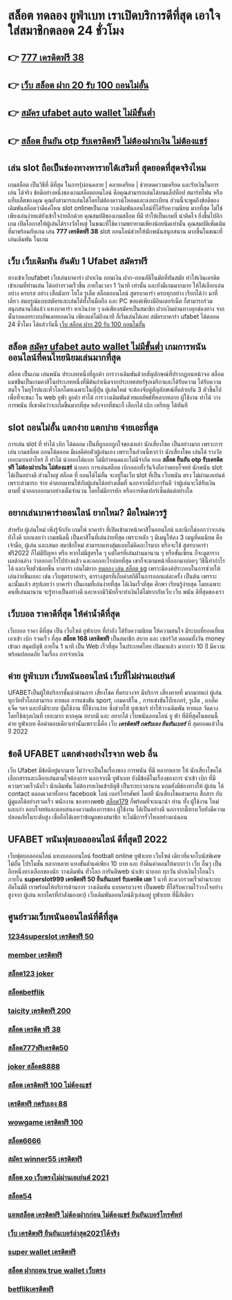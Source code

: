 # สล็อต ทดลอง ยูฟ่าเบท เราเปิดบริการดีที่สุด เอาใจใส่สมาชิกตลอด 24 ชั่วโมง

## 👉 [777 เครดิตฟรี 38](https://www.ufaeat.com/ทางเข้ายูฟ่าเบท-ufabet/)
## 👉 [เว็บ สล็อต ฝาก 20 รับ 100 ถอนไม่อั้น](https://www.ufaeat.com/ทางเข้ายูฟ่าเบท-ufabet/)
## 👉 [สมัคร ufabet auto wallet ไม่มีขั้นต่ำ](https://www.ufaeat.com/regis-ufabet-master-free/)
## 👉 [สล็อต ยืนยัน otp รับเครดิตฟรี ไม่ต้องฝากเงิน ไม่ต้องแชร์](https://www.ufaeat.com/ufabet-master-login/)

## เล่น slot ถือเป็นช่องทางหารายได้เสริมที่ สุดยอดที่สุดจริงไหม

เกมสล็อต เป็นวิธีที่ ดีที่สุด ในการ{ผ่อนคลาย | คลายเครียด | ช่วยลดความเครียด และรับเงินในการเล่น ได้จริง ข้อดีอย่างหนึ่งของเกมสล็อตออนไลน์ คือคุณสามารถเล่นได้บนแล็ปท็อป สมาร์ทโฟน หรือแท็บเล็ตของคุณ คุณยังสามารถเล่นได้โดยไม่ต้องดาวน์โหลดและลงทะเบียน ส่วนนี้จะพูดถึงข้อดีของ เดิมพันสล็อตว่าดีแค่ไหน  slot onlineเป็นเกม  วางเดิมพันออนไลน์ที่ได้รับความนิยม มากที่สุด ไม่ใช่เพียงเล่นง่ายแต่ยังเข้าใจง่ายอีกด้วย คุณสมบัติของเกมสล็อต ที่มี ทำให้เป็นเกมที่ น่าติดใจ ยิ่งขึ้นไปอีกเกม เปิดโอกาสให้ผู้เล่นได้รางวัลใหญ่ ในขณะที่ใช้ความพยายามเพียงน้อยนิดเท่านั้น คุณสมบัติเพิ่มเติมที่มาพร้อมกับเกม เล่น **777 เครดิตฟรี 38** slot ออนไลน์ช่วยให้นักพนันสนุกสนาน มากขึ้นในขณะที่ เล่นเดิมพัน ในเกม


## เว็บ เว็บเดิมพัน  อันดับ 1 Ufabet  สมัครฟรี

 ทางเข้าเว็บufabet  เว็บเล่นบาคาร่า ฝากเงิน ถอนเงิน  ฝาก-ถอนอัติโนมัตที่ทันสมัย ทำให้เงินเครดิต เข้าเกมที่ท่านเล่น ได้อย่างรวดเร็วขึ้น ภายในเวลา  1 วินาที  เท่านั้น และยังมีเกมมากมาย  ให้ได้เลือกเล่นอย่าง ครบรส  อย่าง เสือมังกร ไฮโล รูเล็ต สล็อตออนไลน์ สูตรบาคาร่า ครบทุกอย่าง เรียกได้ว่า มาที่เดียว  สมบรูณ์แบบสมัครและเล่นได้ทั้งในมือถือ และ PC ขอแค่เพียงมีอินเตอร์เน็ต ก็สามารถร่วมสนุกสนานได้แล้ว แทงบาคาร่า  หาเงินง่าย ๆ แค่เพียงสมัครเป็นสมาชิก ฝากเงินผ่านทางทุกช่องทาง จากนั้นรอคอยระบบอัพเดทยอดเงิน เพียงแค่ไม่ถึงนาที ก็เริ่มเล่นได้เลย สมัครบาคาร่า ufabet ได้ตลอด 24 ชั่วโมง ได้แล้ววันนี้ [เว็บ สล็อต ฝาก 20 รับ 100 ถอนไม่อั้น](https://www.ufaeat.com/regis-ufabet-master-free/) 


## สล็อต  [สมัคร ufabet auto wallet ไม่มีขั้นต่ำ](https://www.ufaeat.com/ufabet-master-login/) เกมการพนันออนไลน์ที่คนไทยนิยมเล่นมากที่สุด

สล็อต เป็นเกม  เล่นพนัน ประเภทหนึ่งที่ลูกค้า   การวางเดิมพันด้วยสัญลักษณ์ที่ปรากฏบนหน้าจอ สล็อต แมชชีนเป็นเกมคาสิโนประเภทหนึ่งที่มีต้นกำเนิดจากประเทศสหรัฐอเมริกาและได้รับความ  ได้รับความสนใจ ในยุโรปและทั่วโลกโดยเฉพาะในญี่ปุ่น  ผู้เล่นใหม่ จะต้องจับคู่สัญลักษณ์ที่คล้ายกัน 3 ตัวขึ้นไปเพื่อที่จะชนะ ใน web  ยูฟ่า  ลูกค้า  ทำได้   การวางเดิมพันด้วยผลลัพธ์ที่หลากหลาย  ผู้ใช้งาน ทำได้ วาง  การพนัน ที่เขาคิดว่าจะเกิดขึ้นมากที่สุด หลังจากที่ชนะก็ เลือกได้  เบิก เหรียญ ได้ทันที


##  slot ถอนไม่อั้น แตกง่าย แตกบ่าย จ่ายเอะที่สุด

การเล่น slot ที่ ทำได้  เบิก  ได้ตลอด  เป็นที่ถูกอกถูกใจของเหล่า นักเสี่ยงโชค เป็นอย่างมาก เพราะการเล่น เกมสล็อต  ถอนได้ตลอด  มีผลดีต่อตัวผู้เล่นเอง เพราะในส่วนนี้หากว่า นักเสี่ยงโชค เล่นได้ รางวัล เยอะมากเท่าไหร่ ก็ ทำได้   นำออกได้แบบ ไม่มีกำหนดและไม่มีจำกัด ยอด **สล็อต ยืนยัน otp รับเครดิตฟรี ไม่ต้องฝากเงิน ไม่ต้องแชร์** นำออก การเล่นสล็อต   เบิกออกทั้งวันจึงถือว่าตอบโจทย์ นักพนัน   slot ได้เป็นอย่างดี ส่วนใหญ่ สล็อต ที่ ถอนได้ไม่อั้น จะอยู่ในเว็บ slot ที่เป็น  เว็บพนัน ตรง   ไม่ผ่านเอเย่นต์  เพราะสามารถ จ่าย ค่าตอบแทนให้กับผู้เล่นได้อย่างเต็มที่ นอกจากนี้ยังการันตี  ว่าผู้เล่นจะได้รับเงิน ตามที่ นำออกออกมาอย่างเต็มจำนวน โดยไม่มีการหัก หรือการคิดเปอร์เซ็นต์แต่อย่างใด 


## อยากเล่นบาคาร่าออนไลน์  ยากไหม? มือใหม่ควรรู้

สำหรับ ผู้เล่นใหม่   เพิ่งรู้จักกับ เกมไพ่ บาคาร่า ที่เปิดเข้ามาหน้าคาสิโนออนไลน์ และนึกไม่ออกว่าจะเล่นยังไงดี บอกเลยว่า เกมชนิดนี้ เป็นคาสิโนที่เล่นง่ายที่สุด เพราะหลัก ๆ มีเมนูให้ลง 3 เมนูที่คนนิยม คือ เจ้ามือ, ผู้เล่น และเสมอ  สมาชิกใหม่   สามารถแทงสุ่มแบบไม่คิดอะไรมาก  หรือจะใช้ สูตรบาคาร่าฟรี2022 ก็ไม่มีปัญหา หรือ หากไม่มีสูตรใด ๆ แต่ใครที่เล่นผ่านมานาน ๆ หรือขั้นเซียน ก็จะดูตารางผลด้านล่าง ว่าออกอะไรไปบ้างแล้ว และออกอะไรบ่อยที่สุด เขาก็จะตามหน้าที่ออกมาบ่อยๆ วิธีนี้ทำกำไรได้ และเจ็บตัวน้อยขึ้น บาคาร่า เล่นไม่ยาก [ทดลอง เล่น สล็อต sg](https://www.ufaeat.com/)  เพราะมีองค์ประกอบในการช่วยให้เล่นง่ายขึ้นเยอะ เช่น เว็บสูตรบาคาร่า, ตารางสูตรที่เก็บค่าสถิติในการออกแต่ละครั้ง เป็นต้น เพรราะฉะนั้นแล้ว สรุปเลยว่า บาคาร่า เป็นเกมที่เล่นง่ายที่สุด ได้เงินเร็วที่สุด ศึกษา เรียนรู้ง่ายสุด โดยเฉพาะคนที่เล่นมานาน จะรู้ทางเป็นอย่างดี และหากมีวินัยก็จะทำเงินได้ไม่ยากกับเว็บ  เว็บ พนัน ดีที่สุดของเรา



## เว็บบอล ราคาดีที่สุด ให้ค่าน้ำดีที่สุด

เว็บบอล  ราคา  ดีที่สุด   เป็น   เว็บไซต์ ยูฟ่าเบท  ที่กำลัง  ได้รับความนิยม  ให้ความสนใจ  มีระบบที่ยอดเยี่ยม   เอาเข้า  เบิก  รวดเร็ว  ที่สุด **สล็อต 168 เครดิตฟรี**  เป็นสมาชิก  สบาย และ  เซอร์วิส  ตลอดทั้งวัน   money  เข้ามา   สมุดบัญชี  ภายใน  1 นาที  เป็น  Web   เร็วที่สุด  ในประเทศไทย  เปิดมาแล้ว มากกว่า  10 ปี  มีความพร้อมปลอดภัย ในเรื่อง  การจ่ายเงิน 

## ค่าย ยูฟ่าเบท เว็บพนันออนไลน์   เว็บที่ไม่ผ่านเอเย่นต์ 

UFABETเป็นผู้ให้บริการชั้นนำด้านการ เสี่ยงโชค ที่ครบวงจร มีบริการ เสี่ยงทายที่ มากมายแก่ ผู้เล่น  ทุกวัยทั่วโลกสามารถ   ทายผล การแข่งขัน sport, เกมคาสิโน , การแข่งขันโป๊กเกอร์, รูเล็ต , แบล็คแจ็ค  ฯลฯ และยังมีระบบ  ปุ่มใช้งาน ที่ใช้งานง่าย ซึ่งช่วยให้ ยูสเซอร์   ทำให้วางเดิมพัน ทายผล วัดดวงโดยใช้สกุลเงินที่ เยอะมาก หากคุณ  อยากมี และ  อยากได้   เว็บพนันออนไลน์ ยู ฟ่า ที่ดีที่สุดในตอนนี้ ค่าย  ยูฟ่าเบท  คือคำตอบเดียวเท่านั้นเพราะนี้คือ เว็บ ***เครดิตฟรี กดรับเอง ยืนยันเบอร์*** ที่  สุดยอดแล้วในปี 2022

## ข้อดี UFABET แตกต่างอย่างไรจาก web อื่น

เว็บ Ufabet  มีข้อดีอยู่มากมาย  ไม่ว่าจะเป็นในเรื่องของ การพนัน ที่มี  หลากหลาย  ให้ นักเสี่ยงโชคได้เลือกสรรและเลือกเล่นตามใจต้องการ นอกจากนี้  ยูฟ่าเบท ยังมีข้อดีในเรื่องของการ นำเข้า   เบิก  ที่มีความรวดเร็วฉับไว นักเดิมพัน ไม่ต้องรอเงินเข้าบัญชี  เป็นระยะเวลานาน แถมยังมีช่องทางให้ ผู้เล่น ได้ contact  ตลอดเวลาทั้งทาง facebook ไลน์ เบอร์โทรศัพท์ โดยที่ นักเสี่ยงโชคสามารถ สื่อสาร กับ ผู้ดูแลได้อย่างรวดเร็ว พนักงาน ของทางweb [สล็อต179](https://www.ufaeat.com/register/) ก็พร้อมที่จะแนะนำ ท่าน ทั้ง ผู้ใช้งาน  ใหม่และเก่า ตอบโจทย์และตอบสนองความต้องการของ ผู้ใช้งาน  ได้เป็นอย่างดี นอกจากนี้ทางเว็บยังมีความปลอดภัยในระดับสูง  เชื่อถือได้เลยว่าข้อมูลของสมาชิก  จะไม่มีการรั่วไหลอย่างแน่นอน


## UFABET พนันฟุตบอลออนไลน์    ดีที่สุดปี 2022

เว็บฟุตบอลออนไลน์ แทงบอลออนไลน์ football online  ยูฟ่าเบท    เว็บไซต์ เดียวที่แจกโบนัสพิเศษไม่อั้น โปรโมชั่น หลากหลาย  แทงขั้นต่ำแค่เพียง 10 บาท และ ยังคืนค่าคอมให้มากกว่า เว็บ อื่นๆ เป็นอีกหนึ่งทางเลือกของนัก วางเดิมพัน ทั่วโลก การันตีweb  นำเข้า   นำออก  ทุกวัน  ฝากเงินไวโอนไว ภายใน **superslot999 เครดิตฟรี 50 ยืนยันเบอร์ รับเครดิต เลย** 1 นาที สะดวกรวดเร็วผ่านระบบอัตโนมัติ เราพร้อมให้บริการด้านการ วางเดิมพัน แบบครบวงจร เป็นweb ที่ได้รับความไว้วางใจอย่างสูงจาก  ผู้เล่น  หากใครที่กำลังมองหา}  เว็บเดิมพันออนไลน์ดีๆเล่นอยู่ ยูฟ่าเบท  ที่นี้ทีเดียว


## ศูนย์รวมเว็บพนันออนไลน์ที่ดีที่สุด

### [1234superslot เครดิตฟรี 50](https://atom.io/themes/ทางเข้า%20ufaeat%20สล็อต879%20008%20สล็อต%20เว็บตรง%20100%)
### [member เครดิตฟรี](https://atom.io/themes/ทางเข้า%20ufaeat%20wo365%20เครดิตฟรี18บาท%20008%20สล็อต%20เว็บตรง%20100%)
### [สล็อต123 joker](https://atom.io/themes/ทางเข้า%20ufaeat%20โหลดเกมส์%20สล็อตxo%20008%20สล็อต%20เว็บตรง%20100%)
### [สล็อตbetflik](https://atom.io/themes/ทางเข้า%20ufaeat%20m98%20เครดิตฟรี%20300%20008%20สล็อต%20เว็บตรง%20100%)
### [taicity เครดิตฟรี 200](https://atom.io/themes/ทางเข้า%20ufaeat%20เครดิตฟรี200%20008%20สล็อต%20เว็บตรง%20100%)
### [สล็อต เครดิต ฟรี 38](https://atom.io/themes/ทางเข้า%20ufaeat%20สล็อต%20168%20โอน%20ผ่าน%20วอ%20เลท%20ไม่มี%20ขั้น%20ต่ํา%20008%20สล็อต%20เว็บตรง%20100%)
### [สล็อต777ฟรีเครดิต50](https://atom.io/themes/ทางเข้า%20ufaeat%20สมัคร%20ufabet%20ฝากถอน%20ไม่มี%20ขั้นต่ํา%20008%20สล็อต%20เว็บตรง%20100%)
### [joker สล็อต8888](https://atom.io/themes/ทางเข้า%20ufaeat%20superslot%20เครดิตฟรี50%202021%20008%20สล็อต%20เว็บตรง%20100%)
### [สล็อต เครดิตฟรี 100 ไม่ต้องแชร์](https://atom.io/themes/ทางเข้า%20ufaeat%20สล็อต7777%20008%20สล็อต%20เว็บตรง%20100%)
### [เครดิตฟรี กดรับเอง 88](https://atom.io/themes/ทางเข้า%20ufaeat%20รวม%20ซุปเปอร์%20สล็อต%20008%20สล็อต%20เว็บตรง%20100%)
### [wowgame เครดิตฟรี 100](https://atom.io/themes/ทางเข้า%20ufaeat%20bet2you%20เครดิตฟรี%202021%20008%20สล็อต%20เว็บตรง%20100%)
### [สล็อต6666](https://atom.io/themes/ทางเข้า%20ufaeat%20เครดิตฟรี%20กดรับ%20เอง%20วอ%20เลท%20008%20สล็อต%20เว็บตรง%20100%)
### [สมัคร winner55 เครดิตฟรี](https://atom.io/themes/ทางเข้า%20ufaeat%20มาวินเบท%20สล็อต%20008%20สล็อต%20เว็บตรง%20100%)
### [สล็อต xo เว็บตรงไม่ผ่านเอเย่นต์ 2021](https://atom.io/themes/ทางเข้า%20ufaeat%20pg%20888%20เครดิตฟรี%20008%20สล็อต%20เว็บตรง%20100%)
### [สล็อต54](https://atom.io/themes/ทางเข้า%20ufaeat%20jili%20สล็อต%20008%20สล็อต%20เว็บตรง%20100%)
### [แอพสล็อต เครดิตฟรี ไม่ต้องฝากก่อน ไม่ต้องแชร์ ยืนยันเบอร์โทรศัพท์](https://atom.io/themes/ทางเข้า%20ufaeat%20superslotเครดิตฟรี50%20008%20สล็อต%20เว็บตรง%20100%)
### [เว็บ เครดิตฟรี ยืนยันเบอร์ล่าสุด2021ได้จริง](https://atom.io/themes/ทางเข้า%20ufaeat%20สมัคร%20ufabet%20ทางเข้ามือถือ%20008%20สล็อต%20เว็บตรง%20100%)
### [super wallet เครดิตฟรี](https://atom.io/themes/ทางเข้า%20ufaeat%20joker%20สล็อต666%20008%20สล็อต%20เว็บตรง%20100%)
### [สล็อต ฝากถอน true wallet เว็บตรง](https://atom.io/themes/ทางเข้า%20ufaeat%20superslot777%20เครดิตฟรี50%20008%20สล็อต%20เว็บตรง%20100%)
### [betflikเครดิตฟรี](https://atom.io/themes/ทางเข้า%20ufaeat%20superslot%20เครดิตฟรี%2030%20008%20สล็อต%20เว็บตรง%20100%)
